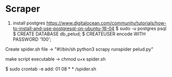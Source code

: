 # Scraper

1. install postgres
https://www.digitalocean.com/community/tutorials/how-to-install-and-use-postgresql-on-ubuntu-18-04
$ sudo -u postgres psql
$ CREATE DATABASE db_pelud;
$ CREATEUSER encode WITH PASSWORD '100';

Create spider.sh file -> 
"#!/bin/sh
python3 scrapy runspider pelud.py"

make script executable -> chmod u+x spider.sh

$ sudo crontab -e
add: 
01 08 * * <path>/spider.sh


